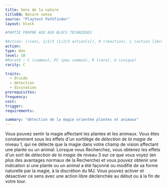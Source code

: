 ```yaml
---
title: Sens de la nature
titleEN: Nature sense
source: "Playtest Pathfinder"
layout: block

#PARTIE PROPRE AUX AUX BLOCS TECHNIQUES

#Action: (rien), 1/2/3 (1/2/3 action[s]), R (réaction), L (action libre)
action: 
type: don
level: 10
#Rareté : C (commun), PC (peu commun), R (rare), U (unique)
rarity: C

traits:
  - druide
  - détection
  - divination
prerequisites:
frequency: 
cost:
trigger: 
requirements:

summary: "détection de la magie orientée plantes et animaux"
---
```


Vous pouvez sentir la magie affectant les plantes et les animaux. Vous êtes constamment sous les effets d'un sortilège de *détection de la magie* de niveau 1, qui ne détecte que la magie dans votre champ de vision affectant une plante ou un animal. Lorsque vous Recherchez, vous obtenez les effets d'un sort de *détection de la magie* de niveau 3 sur ce que vous voyez (en plus des avantages normaux de la Recherche) et vous pouvez obtenir une indication si une plante ou un animal a été façonné ou modifié de sa forme naturelle par la magie, à la discrétion du MJ. Vous pouvez activer et désactiver ce sens avec une action libre déclenchée au début ou à la fin de votre tour.